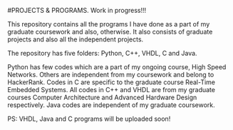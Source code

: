 #PROJECTS & PROGRAMS. Work in progress!!!

This repository contains all the programs I have done as a part of my graduate coursework and also, otherwise. It also consists of graduate projects and also all the independent projects.

The repository has five folders: Python, C++, VHDL, C and Java.

Python has few codes which are a part of my ongoing course, High Speed Networks. Others are independent from my coursework and belong to HackerRank. Codes in C are specific to the graduate course Real-Time Embedded Systems. All codes in C++ and VHDL are from my graduate courses Computer Architecture and Advanced Hardware Design respectively. Java codes are independent of my graduate coursework.

PS: VHDL, Java and C programs will be uploaded soon!


